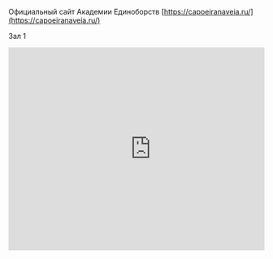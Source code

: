 ---
---

Официальный сайт Академии Единоборств [https://capoeiranaveia.ru/](https://capoeiranaveia.ru/)

Зал 1
<div style="position:relative;overflow:hidden;"><a href="https://yandex.ru/maps/org/akademiya_yedinoborstv/119026986643/?utm_medium=mapframe&utm_source=maps" style="color:#eee;font-size:12px;position:absolute;top:0px;">Академия единоборств</a><a href="https://yandex.ru/maps/213/moscow/category/sports_club_group/184107297/?utm_medium=mapframe&utm_source=maps" style="color:#eee;font-size:12px;position:absolute;top:14px;">Спортивный клуб, секция в Москве</a><a href="https://yandex.ru/maps/213/moscow/category/children_and_teenagers_clubs/184107202/?utm_medium=mapframe&utm_source=maps" style="color:#eee;font-size:12px;position:absolute;top:28px;">Клуб для детей и подростков в Москве</a><iframe src="https://yandex.ru/map-widget/v1/-/CCUNNWEB0B" width="560" height="400" frameborder="0" allowfullscreen="true" style="position:relative;"></iframe></div>
